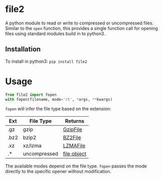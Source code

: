 # file2
A python module to read or write to compressed or uncompressed files.
Similar to the `open` function, this provides a single function call for opening files using standard modules build in to python3.

## Installation
To install in python3:
`pip install file2`

# Usage
```python
from file2 import fopen
with fopen(filename, mode='rt', *args, **kwargs)
```

`fopen` will infer the file type based on the extension:

|Ext|File Type|Returns|
|---|---|---|
|.gz|gzip|[GzipFile](https://docs.python.org/3/library/gzip.html)
|.bz2|bzip2|[BZ2File](https://docs.python.org/3/library/bz2.html)
|.xz|xz/lzma|[LZMAFile](https://docs.python.org/3/library/lzma.html)
|.*|uncompressed|[file object](https://docs.python.org/3/library/functions.html#open)

The available modes depend on the file type.
`fopen` passes the mode directly to the specific opener without modification.